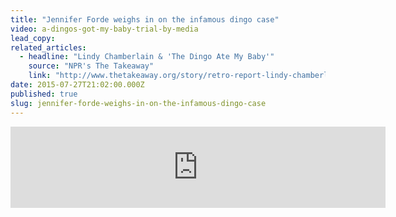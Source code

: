 ```yaml
---
title: "Jennifer Forde weighs in on the infamous dingo case"
video: a-dingos-got-my-baby-trial-by-media
lead_copy:
related_articles:
  - headline: "Lindy Chamberlain & 'The Dingo Ate My Baby'"
    source: "NPR's The Takeaway"
    link: "http://www.thetakeaway.org/story/retro-report-lindy-chamberlain-dingo-ate-my-baby/"
date: 2015-07-27T21:02:00.000Z
published: true
slug: jennifer-forde-weighs-in-on-the-infamous-dingo-case
---
```

<iframe width="600" height="130" frameborder="0" scrolling="no" src="https://www.wnyc.org/widgets/ondemand_player/takeaway/#file=%2Faudio%2Fxspf%2F413894%2F"></iframe>

